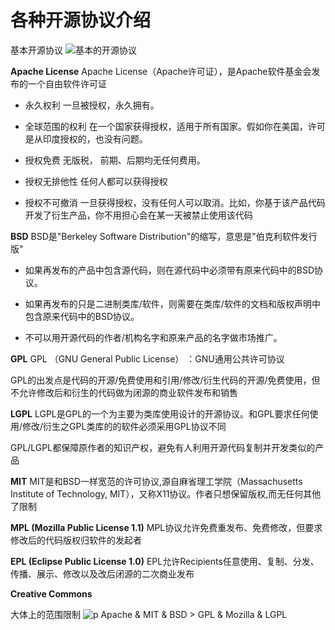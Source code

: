 <!--
 * @Descripttion: 
 * @version: 1.0
 * @Author: Areebol
 * @Date: 2023-06-08 19:59:01
-->
# 各种开源协议介绍

基本开源协议
![基本的开源协议](https://www.runoob.com/wp-content/uploads/2018/03/da68b98e404578126b87c5afd9ba9bc3.png)

**Apache License**
Apache License（Apache许可证），是Apache软件基金会发布的一个自由软件许可证
- 永久权利 一旦被授权，永久拥有。

- 全球范围的权利 在一个国家获得授权，适用于所有国家。假如你在美国，许可是从印度授权的，也没有问题。

- 授权免费 无版税， 前期、后期均无任何费用。

- 授权无排他性 任何人都可以获得授权

- 授权不可撤消 一旦获得授权，没有任何人可以取消。比如，你基于该产品代码开发了衍生产品，你不用担心会在某一天被禁止使用该代码

**BSD**
BSD是"Berkeley Software Distribution"的缩写，意思是"伯克利软件发行版"
- 如果再发布的产品中包含源代码，则在源代码中必须带有原来代码中的BSD协议。

- 如果再发布的只是二进制类库/软件，则需要在类库/软件的文档和版权声明中包含原来代码中的BSD协议。

- 不可以用开源代码的作者/机构名字和原来产品的名字做市场推广。

**GPL**
GPL （GNU General Public License） ：GNU通用公共许可协议

GPL的出发点是代码的开源/免费使用和引用/修改/衍生代码的开源/免费使用，但不允许修改后和衍生的代码做为闭源的商业软件发布和销售

**LGPL**
LGPL是GPL的一个为主要为类库使用设计的开源协议。和GPL要求任何使用/修改/衍生之GPL类库的的软件必须采用GPL协议不同

GPL/LGPL都保障原作者的知识产权，避免有人利用开源代码复制并开发类似的产品

**MIT**
MIT是和BSD一样宽范的许可协议,源自麻省理工学院（Massachusetts Institute of Technology, MIT），又称X11协议。作者只想保留版权,而无任何其他了限制

**MPL (Mozilla Public License 1.1)**
MPL协议允许免费重发布、免费修改，但要求修改后的代码版权归软件的发起者

**EPL (Eclipse Public License 1.0)**
EPL允许Recipients任意使用、复制、分发、传播、展示、修改以及改后闭源的二次商业发布

**Creative Commons**

大体上的范围限制
![p](https://www.runoob.com/wp-content/uploads/2018/03/bg2011050101.png)
Apache & MIT & BSD > GPL & Mozilla & LGPL